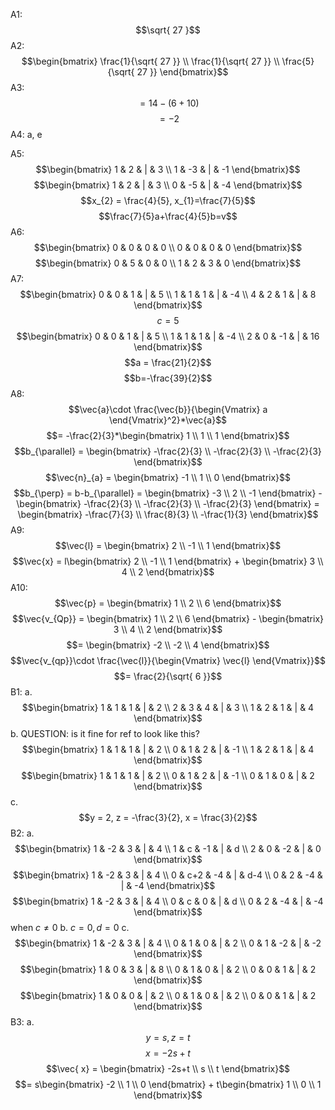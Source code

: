 A1:
$$\sqrt{ 27 }$$
A2:
$$\begin{bmatrix}
\frac{1}{\sqrt{ 27 }} \\
\frac{1}{\sqrt{ 27 }} \\
\frac{5}{\sqrt{ 27 }}
\end{bmatrix}$$
A3:
$$= 14-(6+10)$$
$$=-2$$
A4:
a, e

A5:
$$\begin{bmatrix}
1 & 2 & | & 3 \\
1 & -3 & | & -1
\end{bmatrix}$$
$$\begin{bmatrix}
1 & 2 & | & 3 \\
0 & -5 & | & -4
\end{bmatrix}$$
$$x_{2} = \frac{4}{5}, x_{1}=\frac{7}{5}$$
$$\frac{7}{5}a+\frac{4}{5}b=v$$
A6:
$$\begin{bmatrix}
0 & 0 & 0 & 0 \\
0 & 0 & 0 & 0
\end{bmatrix}$$
$$\begin{bmatrix}
0 & 5 & 0 & 0 \\
1 & 2 & 3 & 0
\end{bmatrix}$$
A7:
$$\begin{bmatrix}
0 & 0 & 1 & | & 5 \\
1 & 1 & 1 & | & -4 \\
4 & 2 & 1 & | & 8
\end{bmatrix}$$
$$c = 5$$
$$\begin{bmatrix}
0 & 0 & 1 & | & 5 \\
1 & 1 & 1 & | & -4 \\
2 & 0 & -1 & | & 16
\end{bmatrix}$$
$$a = \frac{21}{2}$$
$$b=-\frac{39}{2}$$
A8:
$$\vec{a}\cdot \frac{\vec{b}}{\begin{Vmatrix}
a
\end{Vmatrix}^2}*\vec{a}$$
$$= -\frac{2}{3}*\begin{bmatrix}
1 \\
1 \\
1
\end{bmatrix}$$
$$b_{\parallel} = \begin{bmatrix}
-\frac{2}{3} \\
-\frac{2}{3} \\
-\frac{2}{3}
\end{bmatrix}$$
$$\vec{n}_{a} = \begin{bmatrix}
-1 \\
1 \\
0
\end{bmatrix}$$
$$b_{\perp} = b-b_{\parallel} = \begin{bmatrix}
-3 \\
2 \\
-1
\end{bmatrix} - \begin{bmatrix}
-\frac{2}{3} \\
-\frac{2}{3} \\
-\frac{2}{3}
\end{bmatrix} = \begin{bmatrix}
-\frac{7}{3} \\
\frac{8}{3} \\
-\frac{1}{3}
\end{bmatrix}$$
A9:
$$\vec{l} = \begin{bmatrix}
2 \\
-1 \\
1
\end{bmatrix}$$
$$\vec{x} = l\begin{bmatrix}
2 \\
-1 \\
1
\end{bmatrix} + \begin{bmatrix}
3 \\
4 \\
2
\end{bmatrix}$$
A10:
$$\vec{p} = \begin{bmatrix}
1 \\
2 \\
6
\end{bmatrix}$$
$$\vec{v_{Qp}} = \begin{bmatrix}
1 \\
2 \\
6
\end{bmatrix} - \begin{bmatrix}
3 \\
4 \\
2
\end{bmatrix}$$
$$= \begin{bmatrix}
-2 \\
-2 \\
4
\end{bmatrix}$$
$$\vec{v_{qp}}\cdot \frac{\vec{l}}{\begin{Vmatrix}
\vec{l}
\end{Vmatrix}}$$
$$= \frac{2}{\sqrt{ 6 }}$$
B1:
a.
$$\begin{bmatrix}
1 & 1 & 1 & | & 2 \\
2 & 3 & 4 & | & 3 \\
1 & 2 & 1 & | & 4
\end{bmatrix}$$
b. QUESTION: is it fine for ref to look like this?
$$\begin{bmatrix}
1 & 1 & 1 & | & 2 \\
0 & 1 & 2 & | & -1 \\
1 & 2 & 1 & | & 4
\end{bmatrix}$$
$$\begin{bmatrix}
1 & 1 & 1 & | & 2 \\
0 & 1 & 2 & | & -1 \\
0 & 1 & 0 & | & 2
\end{bmatrix}$$
c.
$$y = 2, z = -\frac{3}{2}, x = \frac{3}{2}$$
B2:
a.
$$\begin{bmatrix}
1 & -2 & 3 & | & 4 \\
1 & c & -1 & | & d \\
2 & 0 & -2 & | & 0
\end{bmatrix}$$
$$\begin{bmatrix}
1 & -2 & 3 & | & 4 \\
0 & c+2 & -4 & | & d-4 \\
0 & 2 & -4 & | & -4
\end{bmatrix}$$
$$\begin{bmatrix}
1 & -2 & 3 & | & 4 \\
0 & c & 0 & | & d \\
0 & 2 & -4 & | & -4
\end{bmatrix}$$
when $c\neq 0$
b.
$c = 0, d = 0$
c.
$$\begin{bmatrix}
1 & -2 & 3 & | & 4 \\
0 & 1 & 0 & | & 2 \\
0 & 1 & -2 & | & -2
\end{bmatrix}$$
$$\begin{bmatrix}
1 & 0 & 3 & | & 8 \\
0 & 1 & 0 & | & 2 \\
0 & 0 & 1 & | & 2
\end{bmatrix}$$
$$\begin{bmatrix}
1 & 0 & 0 & | & 2 \\
0 & 1 & 0 & | & 2 \\
0 & 0 & 1 & | & 2
\end{bmatrix}$$
B3:
a.
$$y = s, z = t$$
$$x = -2s+t$$
$$\vec{ x} = \begin{bmatrix}
-2s+t \\
s \\
t
\end{bmatrix}$$
$$= s\begin{bmatrix}
-2 \\
1 \\
0
\end{bmatrix} + t\begin{bmatrix}
1 \\
0 \\
1
\end{bmatrix}$$
